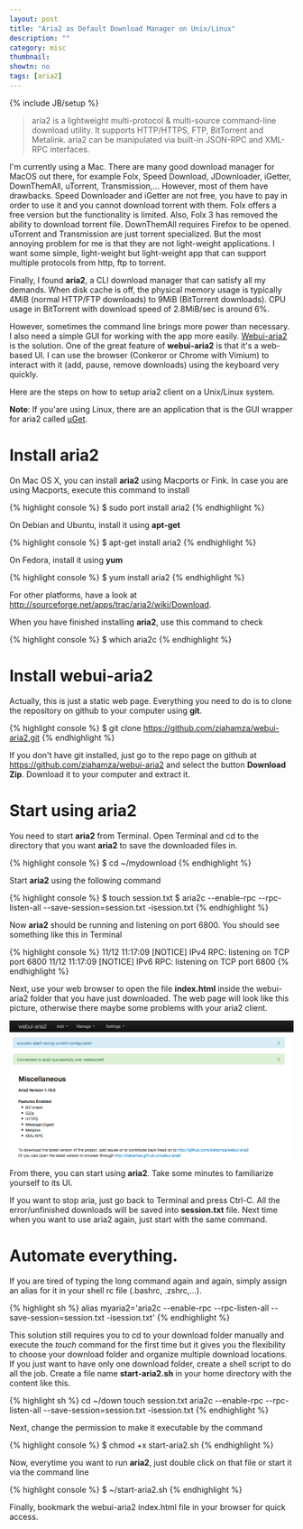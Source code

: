 ```yaml
---
layout: post
title: "Aria2 as Default Download Manager on Unix/Linux"
description: ""
category: misc
thumbnail: 
showtn: no
tags: [aria2]
---
```

{% include JB/setup %}

> aria2 is a lightweight multi-protocol & multi-source command-line download
> utility. It supports HTTP/HTTPS, FTP, BitTorrent and Metalink. aria2 can be
> manipulated via built-in JSON-RPC and XML-RPC interfaces.

I'm currently using a Mac. There are many good download manager for MacOS out
there, for example Folx, Speed Download, JDownloader, iGetter, DownThemAll,
uTorrent, Transmission,...
However, most
of them have drawbacks. Speed Downloader and iGetter are not free, you
have to pay in order to use it and you cannot download torrent with them. Folx
offers a free version but the
functionality is limited. Also, Folx 3 has removed the ability to download
torrent file. DownThemAll requires Firefox to be opened. uTorrent and
Transmission are just torrent specialized. But the most annoying problem for me
is that they are not light-weight applications. I want some simple, light-weight
but light-weight app that can support multiple protocols from http, ftp to
torrent.

<!-- more -->

Finally, I found **aria2**, a CLI download manager that can satisfy all
my demands. When disk cache is off, the physical memory usage is typically 4MiB
(normal HTTP/FTP downloads) to 9MiB (BitTorrent downloads). CPU usage in
BitTorrent with download speed of 2.8MiB/sec is around 6%.

However, sometimes the
command line brings more power than necessary. I
also need a simple GUI for working with the app more easily.
[Webui-aria2](https://github.com/ziahamza/webui-aria2) is the solution. One of
the great feature of **webui-aria2** is that it's a web-based UI. I can use the
browser (Conkeror or Chrome with Vimium) to interact with it (add, pause, remove
downloads) using the keyboard very quickly.

Here are the steps on how to setup aria2 client on a Unix/Linux system.

**Note**: If you'are using Linux, there are an application that is the GUI
wrapper for aria2 called [uGet](http://ugetdm.com/).

# Install aria2

On Mac OS X, you can install **aria2** using Macports or Fink. In case you are
using Macports, execute this command to install

{% highlight console %}
$ sudo port install aria2
{% endhighlight %}

On Debian and Ubuntu, install it using **apt-get**

{% highlight console %}
$ apt-get install aria2
{% endhighlight %}

On Fedora, install it using **yum**

{% highlight console %}
$ yum install aria2
{% endhighlight %}

For other platforms, have a look at
<http://sourceforge.net/apps/trac/aria2/wiki/Download>.

When you have finished installing **aria2**, use this command to check

{% highlight console %}
$ which aria2c
{% endhighlight %}

# Install webui-aria2

Actually, this is just a static web page. Everything you need to do is to clone
the repository on github to your computer using **git**.

{% highlight console %}
$ git clone https://github.com/ziahamza/webui-aria2.git
{% endhighlight %}

If you don't have git installed, just go to the repo page on github at
<https://github.com/ziahamza/webui-aria2> and select the button
**Download Zip**. Download it to your computer and extract it.

# Start using aria2

You need to start **aria2** from Terminal. Open Terminal and cd to the directory
that you want **aria2** to save the downloaded files in.

{% highlight console %}
$ cd ~/mydownload
{% endhighlight %}

Start **aria2** using the following command

{% highlight console %}
$ touch session.txt
$ aria2c --enable-rpc --rpc-listen-all --save-session=session.txt -isession.txt
{% endhighlight %}

Now **aria2** should be running and listening on port 6800. You should see
something like this in Terminal

{% highlight console %}
11/12 11:17:09 [NOTICE] IPv4 RPC: listening on TCP port 6800
11/12 11:17:09 [NOTICE] IPv6 RPC: listening on TCP port 6800
{% endhighlight %}

Next, use your web browser to open the file **index.html** inside the
webui-aria2 folder that you have just downloaded. The web page will look like
this picture, otherwise there maybe some problems with your aria2 client.

![Webui-Aria2](/files/2013-11-12-aria2-as-default-download-manager/aria2.png)

From there, you can start using **aria2**. Take some minutes to familiarize
yourself to its UI.

If you want to stop aria, just go back to Terminal and press Ctrl-C. All the
error/unfinished downloads will be saved into **session.txt** file. Next time
when you want to use aria2 again, just start with the same command.

# Automate everything.

If you are tired of typing the long command again and again, simply assign an
alias for it in your shell rc file (.bashrc, .zshrc,...).

{% highlight sh %}
alias myaria2='aria2c --enable-rpc --rpc-listen-all --save-session=session.txt -isession.txt'
{% endhighlight %}

This solution still requires you to cd to your download folder manually and
execute the *touch* command for the first time but it gives you the flexibility
to choose your download folder and organize multiple download locations. If you
just want to have only one download folder, create a shell script to do all the
job. Create a file name **start-aria2.sh** in your home directory with the content
like this.

{% highlight sh %}
cd ~/down
touch session.txt
aria2c --enable-rpc --rpc-listen-all --save-session=session.txt -isession.txt
{% endhighlight %}

Next, change the permission to make it executable by the command

{% highlight console %}
$ chmod +x start-aria2.sh
{% endhighlight %}

Now, everytime you want to run **aria2**, just double click on that file or
start it via the command line

{% highlight console %}
$ ~/start-aria2.sh
{% endhighlight %}

Finally, bookmark the webui-aria2 index.html file in your browser for quick
access.
